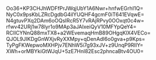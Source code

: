 Oo36+KP3CHJhWDFfPrJWqjUbY1A6Nwr+hnfwEGrhI1Q=
NyC0x9psKbLZRcDgdbG4ilYUQHF4gcmF0iT641EVqwE=
N4gtuvPXq2DAm6oOQsIRcR5Y7vRAjRPvy0OOxqt0c4w=
rfwv42URj1w78lyr1o9MAp3aJAIxeiQyV10MFYpQeY4=
RClICYNnQ88mxTX8+a2WEvemaqHmB89OHgqKlX4VECo=
QJOL9JIKDgGnWXjvRyXXMpy+qDenAdI6o0gva+p9Kps=
TyPgFKWepwoMXHPjv7ENhW5i7g93xJV+z9UnqP9RIIY=
XWh+orMBYkiGtWJqU+5zE7Hnl82Esc2phncaBtv4OU0=
